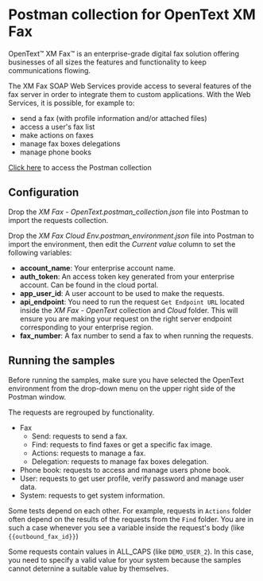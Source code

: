 # Postman collection for OpenText XM Fax

OpenText™ XM Fax™ is an enterprise-grade digital fax solution offering businesses of all sizes the features and functionality to keep communications flowing.

The XM Fax SOAP Web Services provide access to several features of the fax server in order to integrate them to custom applications.
With the Web Services, it is possible, for example to:
- send a fax (with profile information and/or attached files)
- access a user's fax list
- make actions on faxes
- manage fax boxes delegations
- manage phone books

[Click here]() to access the Postman collection


## Configuration

Drop the *XM Fax - OpenText.postman_collection.json* file into Postman to import the requests collection.

Drop the *XM Fax Cloud Env.postman_environment.json* file into Postman to import the environment, then edit the *Current value* column to set the following variables:

- **account\_name**: Your enterprise account name.
- **auth\_token**: An access token key generated from your enterprise account. Can be found in the cloud portal.
- **app\_user_id**: A user account to be used to make the requests.
- **api\_endpoint**: You need to run the request `Get Endpoint URL` located inside the *XM Fax - OpenText* collection and *Cloud* folder. This will ensure you are making your request on the right server endpoint corresponding to your enterprise region.
- **fax\_number**: A fax number to send a fax to when running the requests.


## Running the samples

Before running the samples, make sure you have selected the OpenText environment from the drop-down menu on the upper right side of the Postman window.

The requests are regrouped by functionality.

- Fax
    - Send: requests to send a fax.
    - Find: requests to find faxes or get a specific fax image.
    - Actions: requests to manage a fax.
    - Delegation: requests to manage fax boxes delegation.
- Phone book: requests to access and manage users phone book.
- User: requests to get user profile, verify password and manage user data.
- System: requests to get system information.


Some tests depend on each other.
For example, requests in `Actions` folder often depend on the results of the requests from the `Find` folder.
You are in such a case whenever you see a variable inside the request's body (like `{{outbound_fax_id}}`)

Some requests contain values in ALL\_CAPS (like `DEMO_USER_2`).
In this case, you need to specify a valid value for your system because the samples cannot deternine a suitable value by themselves. 
